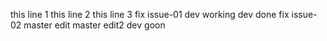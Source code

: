 this line 1
this line 2
this line 3
fix issue-01
dev working
dev done
fix issue-02
master edit
master edit2
dev goon
